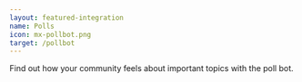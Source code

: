 ```yaml
---
layout: featured-integration
name: Polls
icon: mx-pollbot.png
target: /pollbot
---
```


Find out how your community feels about important topics with the poll bot.
